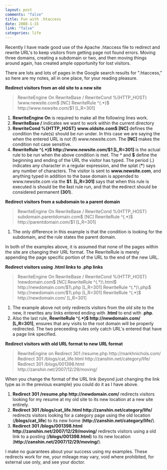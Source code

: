 ```yaml
--- 
layout: post
comments: "false"
title: Fun with .htaccess
date: 2008-1-15
link: "false"
categories: life
---
```

Recently I have made good use of the Apache .htaccess file to redirect and rewrite URL's to keep visitors from getting page not found errors.  Moving three domains, creating a subdomain or two, and then moving things around again, has created ample opportunity for lost visitors.

There are lots and lots of pages in the Google search results for ".htaccess," so here are my notes, all in one place, for your reading pleasure.

<strong>Redirect visitors from an old site to a new site</strong>
<blockquote>RewriteEngine On
RewriteBase /
RewriteCond %{HTTP_HOST} !www.newsite.com$ [NC]
RewriteRule ^(.*)$ http://www.newsite.com/$1 [L,R=301]</blockquote>
<ol>
	<li><strong>RewriteEngine On</strong> is required to make all the following lines work.</li>
	<li><strong>RewriteBase /</strong> indicates we want to work within the current directory</li>
	<li><strong>RewriteCond %{HTTP_HOST} www.oldsite.com$ [NC]</strong> defines the condition the rule(s) should be run under.  In this case we are saying the when the entered URL is not (<strong>!</strong>) www.newsite.com.  The <strong>[NC]</strong> makes the condition not case sensitive.</li>
	<li><strong>RewriteRule ^(.*)$ http://www.newsite.com/$1 [L,R=301]</strong> is the actual rule to be run when the above condition is met.  The <strong>^</strong> and <strong>$</strong> define the beginning and ending of the URL the visitor has typed.  The period (<strong>.</strong>) indicates any character in a regular expression, and the splat (<strong>*</strong>) says any number of characters.  The visitor is sent to <strong>www.newsite.com</strong>, and anything typed in addition to the base domain is appended to www.newsite.com via the <strong>$1</strong>.  <strong>[L,R=301]</strong> says that when this rule is executed is should be the <strong>l</strong>ast rule run, and that the <strong>r</strong>edirect should be considered permanent <strong>(301</strong>).</li>
</ol>
<strong>Redirect visitors from a subdomain to a parent domain</strong>
<blockquote>RewriteEngine On
RewriteBase /
RewriteCond %{HTTP_HOST} subdomain.parentdomain.com$ [NC]
RewriteRule ^(.*)$ http://parentdomain.com/$1 [L,R=301]</blockquote>
<ol>
	<li>The only difference in this example is that the condition is looking for the subdomain, and the rule states the parent domain.</li>
</ol>
In both of the examples above, it is assumed that none of the pages within the site are changing their URL format.  The RewriteRule is merely appending the page specific portion of the URL to the end of the new URL.

<strong>Redirect visitors using .html links to .php links</strong>
<blockquote>RewriteEngine On
RewriteBase /
RewriteCond %{HTTP_HOST} !newdomain.com$ [NC]
RewriteRule ^(.*)\.html$ http://newdomain.com/$1\.php [L,R=301]
RewriteRule ^(.*)\.php$ http://newdomain.com/$1\.php [L,R=301]
RewriteRule ^(.*)$ http://newdomain.com/ [L,R=301]</blockquote>
<ol>
	<li>The example above not only redirects visitors from the old site to the new, it rewrites any links entered ending with .<strong>html</strong> to end with .<strong>php</strong>.</li>
	<li>Also the last rule, <strong>RewriteRule ^(.*)$ http://newdomain.com/ [L,R=301]</strong>, ensures that any visits to the root domain will be properly redirected.  The two preceeding rules only catch URL's entered that have a page link specified.</li>
</ol>
<strong>Redirect visitors with old URL format to new URL format</strong>
<blockquote>RewriteEngine on
Redirect 301 /resume.php http://markhnichols.com/
Redirect 301 /blogs/cat_life.html http://zanshin.net/category/life/
Redirect 301 /blogs/001398.html http://zanshin.net/2007/12/29/moving/</blockquote>
When you change the format of the URL link (beyond just changing the link type as in the previous example) you could do it as I have above.
<ol>
	<li><strong>Redirect 301 /resume.php http://newdomain.com/</strong> redirects visitors looking for my resume at my old site to its new location at a new site entirely.</li>
	<li><strong>Redirect 301  /blogs/cat_life.html http://zanshin.net/category/life/</strong> redirects visitors looking for a category page using the old location (<strong>/blogs/cat_life</strong>) to its new home (<strong>http://zanshin.net/category/life/</strong>).</li>
	<li> <strong>Redirect 301 /blogs/001398.html http://zanshin.net/2007/12/29/moving/</strong> redirects visitors using a old link to a posting (<strong>/blogs/001398.html</strong>) to its new location (<strong>http://zanshin.net/2007/12/29/moving/</strong>).</li>
</ol>
I make no guarantees about your success using my examples.  These redirects work for me, your mileage may vary, void where prohibited, for external use only, and see your doctor.
